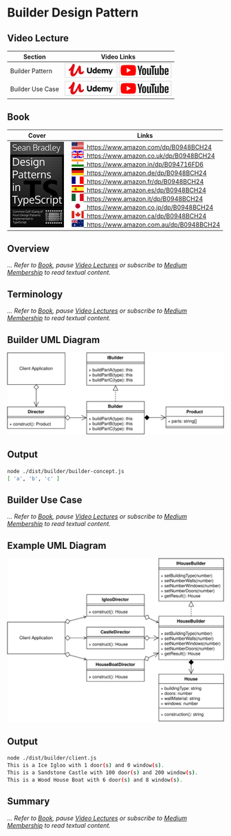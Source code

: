 # Builder Design Pattern

## Video Lecture

| Section          | Video Links                                                                                                                                                                                                        |
| ---------------- | ------------------------------------------------------------------------------------------------------------------------------------------------------------------------------------------------------------------ |
| Builder Pattern  | <a class="udemyVideoLink" href="https://www.udemy.com/course/design-patterns-typescript/learn/lecture/26680140/?referralCode=6384C079FB0A503DB9D9" target="_blank" title="Builder"><img src="../img/udemy_btn_sm.gif" alt="Builder"/></a>&nbsp;<a id="ytVideoLink" href="https://www.youtube.com/watch?v=2bF7HUAiaSU&list=PLKWUX7aMnlELvv8bXquIgxXYyHH5SFlaP" target="_blank" title="Builder Pattern"><img src="../img/yt_btn_sm.gif" alt="Builder Pattern"/></a>   |
| Builder Use Case | <a class="udemyVideoLink" href="https://www.udemy.com/course/design-patterns-typescript/learn/lecture/26680148/?referralCode=6384C079FB0A503DB9D9" target="_blank" title="Builder Use Case"><img src="../img/udemy_btn_sm.gif" alt="Builder Use Case"/></a>&nbsp;<a id="ytVideoLink" href="https://www.youtube.com/watch?v=JBVK6UnIUDA&list=PLKWUX7aMnlELvv8bXquIgxXYyHH5SFlaP" target="_blank" title="Builder Use Case"><img src="../img/yt_btn_sm.gif" alt="Builder Use Case"/></a> |

## Book 

Cover | Links
-|-
![Design Patterns In TypeScript (ASIN : B0948BCH24)](../img/dp_typescript_125.jpg) | &nbsp;<a href="https://www.amazon.com/dp/B0948BCH24"><img src="../img/flag_us.gif">&nbsp; https://www.amazon.com/dp/B0948BCH24</a><br/>&nbsp;<a href="https://www.amazon.co.uk/dp/B0948BCH24"><img src="../img/flag_uk.gif">&nbsp; https://www.amazon.co.uk/dp/B0948BCH24</a><br/>&nbsp;<a href="https://www.amazon.in/dp/B094716FD6"><img src="../img/flag_in.gif">&nbsp; https://www.amazon.in/dp/B094716FD6</a><br/>&nbsp;<a href="https://www.amazon.de/dp/B0948BCH24"><img src="../img/flag_de.gif">&nbsp; https://www.amazon.de/dp/B0948BCH24</a><br/>&nbsp;<a href="https://www.amazon.fr/dp/B0948BCH24"><img src="../img/flag_fr.gif">&nbsp; https://www.amazon.fr/dp/B0948BCH24</a><br/>&nbsp;<a href="https://www.amazon.es/dp/B0948BCH24"><img src="../img/flag_es.gif">&nbsp; https://www.amazon.es/dp/B0948BCH24</a><br/>&nbsp;<a href="https://www.amazon.it/dp/B0948BCH24"><img src="../img/flag_it.gif">&nbsp; https://www.amazon.it/dp/B0948BCH24</a><br/>&nbsp;<a href="https://www.amazon.co.jp/dp/B0948BCH24"><img src="../img/flag_jp.gif">&nbsp; https://www.amazon.co.jp/dp/B0948BCH24</a><br/>&nbsp;<a href="https://www.amazon.ca/dp/B0948BCH24"><img src="../img/flag_ca.gif">&nbsp; https://www.amazon.ca/dp/B0948BCH24</a><br/>&nbsp;<a href="https://www.amazon.com.au/dp/B0948BCH24"><img src="../img/flag_au.gif">&nbsp; https://www.amazon.com.au/dp/B0948BCH24</a>

## Overview

_... Refer to [Book](https://www.amazon.com/dp/B0948BCH24), pause [Video Lectures](#videos) or subscribe to [Medium Membership](https://sean-bradley.medium.com/membership) to read textual content._

## Terminology

_... Refer to [Book](https://www.amazon.com/dp/B0948BCH24), pause [Video Lectures](#videos) or subscribe to [Medium Membership](https://sean-bradley.medium.com/membership) to read textual content._

## Builder UML Diagram

![Builder Pattern Overview](../img/builder_concept.svg)

## Output

```bash
node ./dist/builder/builder-concept.js
[ 'a', 'b', 'c' ]
```

## Builder Use Case

_... Refer to [Book](https://www.amazon.com/dp/B0948BCH24), pause [Video Lectures](#videos) or subscribe to [Medium Membership](https://sean-bradley.medium.com/membership) to read textual content._

## Example UML Diagram

![Builder Pattern in Context](../img/builder_example.svg)

## Output

```bash
node ./dist/builder/client.js
This is a Ice Igloo with 1 door(s) and 0 window(s).
This is a Sandstone Castle with 100 door(s) and 200 window(s).
This is a Wood House Boat with 6 door(s) and 8 window(s).
```

<!-- ## New Coding Concepts

### todo -->

## Summary

_... Refer to [Book](https://www.amazon.com/dp/B0948BCH24), pause [Video Lectures](#videos) or subscribe to [Medium Membership](https://sean-bradley.medium.com/membership) to read textual content._
